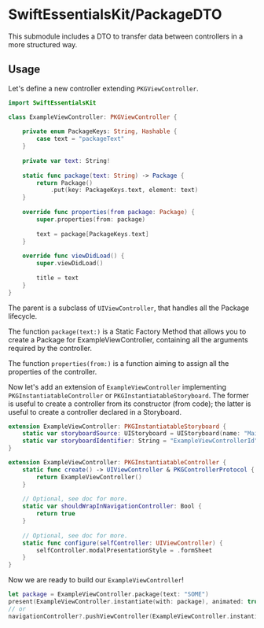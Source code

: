 # SwiftEssentialsKit/PackageDTO

This submodule includes a DTO to transfer data between controllers in a more structured way.

## Usage

Let's define a new controller extending `PKGViewController`. 
```swift
import SwiftEssentialsKit

class ExampleViewController: PKGViewController {
    
    private enum PackageKeys: String, Hashable {
        case text = "packageText"
    }
    
    private var text: String!
    
    static func package(text: String) -> Package {
        return Package()
            .put(key: PackageKeys.text, element: text)
    }
    
    override func properties(from package: Package) {
        super.properties(from: package)
        
        text = package[PackageKeys.text]
    }
    
    override func viewDidLoad() {
        super.viewDidLoad()
        
        title = text
    }
}
```

The parent is a subclass of `UIViewController`, that handles all the Package lifecycle.

The function `package(text:)` is a Static Factory Method that allows you to create a Package for ExampleViewController,
containing all the arguments required by the controller.

The function `properties(from:)` is a function aiming to assign all the properties of the controller.

Now let's add an extension of `ExampleViewController` implementing `PKGInstantiatableController` or `PKGInstantiatableStoryboard`.
The former is useful to create a controller from its constructor (from code); the latter is useful to create a controller declared in a Storyboard.

```swift
extension ExampleViewController: PKGInstantiatableStoryboard {
    static var storyboardSource: UIStoryboard = UIStoryboard(name: "Main", bundle: Bundle.main)
    static var storyboardIdentifier: String = "ExampleViewControllerId"
}
```

```swift
extension ExampleViewController: PKGInstantiatableController {
    static func create() -> UIViewController & PKGControllerProtocol {
        return ExampleViewController()
    }
    
    // Optional, see doc for more.
    static var shouldWrapInNavigationController: Bool {
        return true
    }
    
    // Optional, see doc for more.
    static func configure(selfController: UIViewController) {
        selfController.modalPresentationStyle = .formSheet
    }
}
```

Now we are ready to build our `ExampleViewController`!

```swift
let package = ExampleViewController.package(text: "SOME")
present(ExampleViewController.instantiate(with: package), animated: true)
// or
navigationController?.pushViewController(ExampleViewController.instantiate(with: package), animated: true)
```
